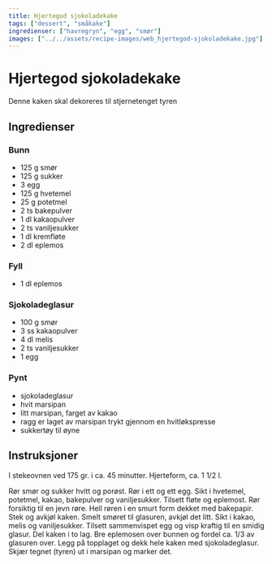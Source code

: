 ```yaml
---
title: Hjertegod sjokoladekake
tags: ["dessert", "småkake"]
ingredienser: ["havregryn", "egg", "smør"]
images: ["../../assets/recipe-images/web_hjertegod-sjokoladekake.jpg"]
---
```


# Hjertegod sjokoladekake

Denne kaken skal dekoreres til stjernetenget tyren

## Ingredienser

### Bunn

- 125 g smør
- 125 g sukker
- 3 egg
- 125 g hvetemel
- 25 g potetmel
- 2 ts bakepulver
- 1 dl kakaopulver
- 2 ts vaniljesukker
- 1 dl kremfløte
- 2 dl eplemos

### Fyll

- 1 dl eplemos

### Sjokoladeglasur

- 100 g smør
- 3 ss kakaopulver
- 4 dl melis
- 2 ts vaniljesukker
- 1 egg

### Pynt

- sjokoladeglasur
- hvit marsipan
- litt marsipan, farget av kakao
- ragg er laget av marsipan trykt gjennom en hvitløkspresse
- sukkertøy til øyne

## Instruksjoner

I stekeovnen ved 175 gr. i ca. 45 minutter. Hjerteform, ca. 1 1/2 l.

Rør smør og sukker hvitt og porøst. Rør i ett og ett egg. Sikt i hvetemel, potetmel, kakao, bakepulver og vaniljesukker. Tilsett fløte og eplemost. Rør forsiktig til en jevn røre. Hell røren i en smurt form dekket med bakepapir. Stek og avkjøl kaken. Smelt smøret til glasuren, avkjøl det litt. Sikt i kakao, melis og vaniljesukker. Tilsett sammenvispet egg og visp kraftig til en smidig glasur. Del kaken i to lag. Bre eplemosen over bunnen og fordel ca. 1/3 av glasuren over. Legg på topplaget og dekk hele kaken med sjokoladeglasur. Skjær tegnet (tyren) ut i marsipan og marker det.

